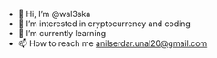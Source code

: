 - 👋 Hi, I’m @wal3ska
- 👀 I’m interested in cryptocurrency and coding
- 🌱 I’m currently learning 
- 📫 How to reach me anilserdar.unal20@gmail.com
